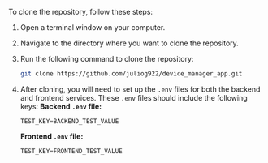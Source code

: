 To clone the repository, follow these steps:

1. Open a terminal window on your computer.
2. Navigate to the directory where you want to clone the repository.
3. Run the following command to clone the repository:

   ```bash
   git clone https://github.com/juliog922/device_manager_app.git
   ```
4. After cloning, you will need to set up the `.env` files for both the backend and frontend services. These `.env` files should include the following keys:
      **Backend `.env` file:**
      ```env
      TEST_KEY=BACKEND_TEST_VALUE
      ```

      **Frontend `.env` file:**
      ```env
      TEST_KEY=FRONTEND_TEST_VALUE
      ```
